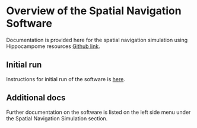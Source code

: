 Overview of the Spatial Navigation Software
===========================================

Documentation is provided here for the spatial navigation simulation using Hippocampome resources [Github link](https://github.com/Hippocampome-Org/spatial_nav).

## Initial run

Instructions for initial run of the software is [here](https://hco-dev-docs.readthedocs.io/en/latest/spatial_nav/initial_run.html).

## Additional docs

Further documentation on the software is listed on the left side menu under the Spatial Navigation Simulation section.